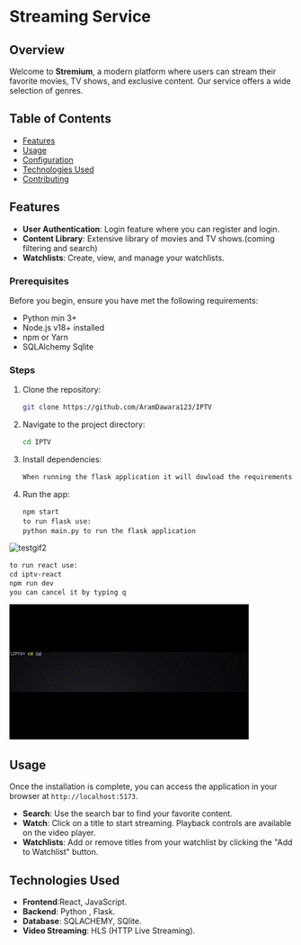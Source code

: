 # Streaming Service

## Overview
Welcome to **Stremium**, a modern platform where users can stream their favorite movies, TV shows, and exclusive content. Our service offers a wide selection of genres.

## Table of Contents
- [Features](#features)
- [Usage](#usage)
- [Configuration](#configuration)
- [Technologies Used](#technologies-used)
- [Contributing](#contributing)

## Features
- **User Authentication**: Login feature where you can register and login.
- **Content Library**: Extensive library of movies and TV shows.(coming filtering and search)
- **Watchlists**: Create, view, and manage your watchlists.

### Prerequisites
Before you begin, ensure you have met the following requirements:
- Python min 3+
- Node.js v18+ installed
- npm or Yarn
- SQLAlchemy Sqlite

### Steps
1. Clone the repository:    
    ```bash
    git clone https://github.com/AramDawara123/IPTV
    ```
2. Navigate to the project directory:
    ```bash
    cd IPTV
    ```
3. Install dependencies:
    ```bash
    When running the flask application it will dowload the requirements.
    ```
4. Run the app:
    ```bash
    npm start
    to run flask use:
    python main.py to run the flask application

![testgif2](https://github.com/AramDawara123/IPTV/blob/main/IPTV-REACT/images/pythongif.gif)
    
    to run react use: 
    cd iptv-react
    npm run dev 
    you can cancel it by typing q
![testgif](https://github.com/AramDawara123/IPTV/blob/main/IPTV-REACT/images/gif%20github.gif)

## Usage
Once the installation is complete, you can access the application in your browser at `http://localhost:5173`.

- **Search**: Use the search bar to find your favorite content.
- **Watch**: Click on a title to start streaming. Playback controls are available on the video player.
- **Watchlists**: Add or remove titles from your watchlist by clicking the "Add to Watchlist" button.


## Technologies Used
- **Frontend**:React, JavaScript.
- **Backend**: Python , Flask.
- **Database**: SQLACHEMY, SQlite.
- **Video Streaming**: HLS (HTTP Live Streaming).
